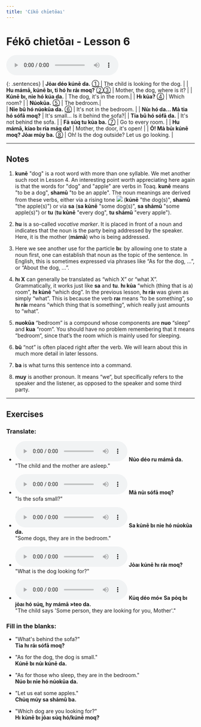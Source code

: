```yaml
---
title: 'Cíkō chỉetōaı'
---
```

# **Fékō chỉetōaı** - Lesson 6

<audio id="mainaudio" controls src="lesson.mp3"></audio>

{: .sentences}
| **Jỏaı déo kúnē da.**                    [①](#fn-1)           | The child is looking for the dog.  |
| **Hu mámā, kúnē bı, tỉ hó hı rảı moq?**  [②](#fn-2)[③](#fn-3) | Mother, the dog, where is it?   |
| **Kúnē bı, nỉe hó kúa da.**                                   | The dog, it's in the room.|
| **Hı kủa?**                              [④](#fn-4)           | Which room? |
| **Núokūa.**                               [⑤](#fn-5)          | The bedroom.|      
| **Nỉe bũ hó núokūa da.**                 [⑥](#fn-6)           | It's not in the bedroom. |
| **Nủı hó da… Mả tỉa hó sófā moq?**                            | It's small... Is it behind the sofa?| 
| **Tỉa bũ hó sófā da.**                                        | It's not behind the sofa. |
| **Fả súq tu kủa ba.**                    [⑦](#fn-7)           | Go to every room. |
| **Hu mámā, kíao bı rỉa máq da!**                              | Mother, the door, it's open! |
| **Ỏ! Mả bủı kúnē moq? Jỏaı múy ba.**     [⑧](#fn-8)           | Oh! Is the dog outside? Let us go looking. |

---

## Notes

1. <a name="fn-1" /> **kunē** "dog" is a root word with more than one syllable. We met another such root in Lesson 4. An interesting point worth appreciating here again is that the words for "dog" and "apple" are verbs in Toaq. **kunē** means "to be a dog", **shamū** "to be an apple". The noun meanings are derived from these verbs, either via a rising tone ![](../tones/t2.png) (**kúnē** "the dog(s)", **shamū** "the apple(s)") or via **sa** (**sa kủnē** "some dog(s)", **sa shảmū** "some apple(s)") or **tu** (**tu kủnē** "every dog", **tu shảmū** "every apple").

2. <a name="fn-2" /> **hu** is a so-called *vocative marker*. It is placed in front of a noun and indicates that the noun is the party being addressed by the speaker. Here, it is the mother (**mámā**) who is being addressed.

3. <a name="fn-3" /> Here we see another use for the particle **bı**: by allowing one to state a noun first, one can establish that noun as the topic of the sentence. In English, this is sometimes expressed via phrases like “As for the dog, ...”, or “About the dog, ...”.

4. <a name="fn-4" /> **hı X** can generally be translated as “which X” or “what X”. Grammatically, it works just like **sa** and **tu**. **hı kủa** “which (thing that is a) room”, **hı kủnē** “which dog”. In the previous lesson, **hı rảı** was given as simply “what”. This is because the verb **raı** means “to be something”, so **hı rảı** means “which thing that is something“, which really just amounts to “what”.

5. <a name="fn-5" /> **nuokūa** “bedroom” is a compound whose components are **nuo** “sleep” and **kua** “room”. You should have no problem remembering that it means “bedroom“, since that’s the room which is mainly used for sleeping.

6. <a name="fn-6" /> **bũ** “not” is often placed right after the verb. We will learn about this in much more detail in later lessons.

7. <a name="fn-7" /> **ba** is what turns this sentence into a command.

8. <a name="fn-8" /> **muy** is another pronoun. It means “we“, but specifically refers to the speaker and the listener, as opposed to the speaker and some third party.

---

## Exercises

### Translate:

- <audio controls src="ex1.mp3"></audio>
  **Nủo déo ru mámā da.**  
  <span class="spoiler">"The child and the mother are asleep."</span>
  
- <audio controls src="ex2.mp3"></audio>
  **Mả nủı sófā moq?**  
  <span class="spoiler">"Is the sofa small?"</span>
  
- <audio controls src="ex3.mp3"></audio>
  **Sa kủnē bı nỉe hó núokūa da.**  
  <span class="spoiler">"Some dogs, they are in the bedroom."</span>
  
- <audio controls src="ex4.mp3"></audio>
  **Jỏaı kúnē hı rảı moq?**  
  <span class="spoiler">"What is the dog looking for?"</span>
  
- <audio controls src="ex5.mp3"></audio>
  **Kủq déo mó« Sa pỏq bı jỏaı hó súq, hy mámā »teo da.**  
  <span class="spoiler">"The child says 'Some person, they are looking for you, Mother'."</span>

### Fill in the blanks:

- "What's behind the sofa?"  
  **<span class="spoiler">Tỉa</span> hı <span class="spoiler">rảı</span> sófā <span class="spoiler">moq</span>?**
  
- "As for the dog, the dog is small."  
  **<span class="spoiler">Kúnē</span> bı <span class="spoiler">nủı</span> <span class="spoiler">kúnē</span> da.**
  
- "As for those who sleep, they are in the bedroom."  
  **<span class="spoiler">Núo</span> bı nỉe hó <span class="spoiler">núokūa</span> da.**
  
- "Let us eat some apples."  
  **Chủq <span class="spoiler">múy</span> sa <span class="spoiler">shảmū</span> <span class="spoiler">ba</span>.**
  
- "Which dog are you looking for?"  
  **<span class="spoiler">Hı</span> kủnē bı <span class="spoiler">jỏaı</span> súq <span class="spoiler">hó/kúnē</span> moq?**
